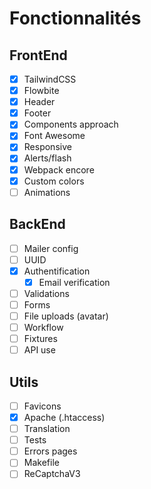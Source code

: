 # Fonctionnalités

## FrontEnd
- [x] TailwindCSS
- [x] Flowbite
- [x] Header
- [x] Footer
- [x] Components approach
- [x] Font Awesome
- [x] Responsive
- [x] Alerts/flash
- [x] Webpack encore
- [x] Custom colors
- [ ] Animations

## BackEnd

- [ ] Mailer config
- [ ] UUID
- [x] Authentification
  - [x] Email verification
- [ ] Validations
- [ ] Forms
- [ ] File uploads (avatar)
- [ ] Workflow
- [ ] Fixtures
- [ ] API use

## Utils
- [ ] Favicons
- [x] Apache (.htaccess)
- [ ] Translation
- [ ] Tests
- [ ] Errors pages
- [ ] Makefile
- [ ] ReCaptchaV3